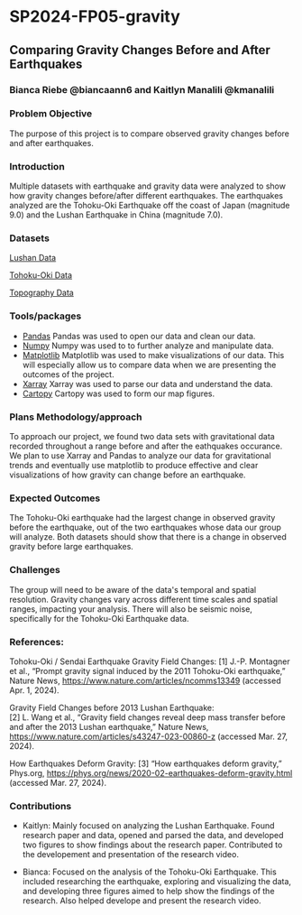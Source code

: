 # SP2024-FP05-gravity

## Comparing Gravity Changes Before and After Earthquakes
### Bianca Riebe @biancaann6 and Kaitlyn Manalili @kmanalili

### Problem Objective

The purpose of this project is to compare observed gravity changes before and after earthquakes. 

### Introduction

Multiple datasets with earthquake and gravity data were analyzed to show how gravity changes before/after different earthquakes. The earthquakes analyzed are the Tohoku-Oki Earthquake off the coast of Japan (magnitude 9.0) and the Lushan Earthquake in China (magnitude 7.0). 

### Datasets

[Lushan Data](https://zenodo.org/records/7855090)

[Tohoku-Oki Data](https://www.eas.slu.edu/GGP/tohoku2011/second/)

[Topography Data](https://www.ngdc.noaa.gov/thredds/catalog/global/ETOPO2022/60s/60s_bed_elev_netcdf/catalog.html?dataset=globalDatasetScan/ETOPO2022/60s/60s_bed_elev_netcdf/ETOPO_2022_v1_60s_N90W180_bed.nc)


### Tools/packages

- [Pandas](https://pandas.pydata.org/docs/reference/api/pandas.DataFrame.html) Pandas was used to open our data and clean our data.
- [Numpy](https://numpy.org/) Numpy was used to to further analyze and manipulate data. 
- [Matplotlib](https://matplotlib.org/) Matplotlib was used to make visualizations of our data. This will especially allow us to compare data when we are presenting the outcomes of the project. 
- [Xarray](https://docs.xarray.dev/en/stable/) Xarray was used to parse our data and understand the data.
- [Cartopy](https://scitools.org.uk/cartopy/docs/latest/) Cartopy was used to form our map figures.

### Plans Methodology/approach

To approach our project, we found two data sets with gravitational data recorded throughout a range before and after the eathquakes occurance. We plan to use Xarray and Pandas to analyze our data for gravitational trends and eventually use matplotlib to produce effective and clear visualizations of how gravity can change before an earthquake. 

### Expected Outcomes

The Tohoku-Oki earthquake had the largest change in observed gravity before the earthquake, out of the two earthquakes whose data our group will analyze. Both datasets should show that there is a change in observed gravity before large earthquakes.

### Challenges

The group will need to be aware of the data's temporal and spatial resolution. Gravity changes vary across different time scales and spatial ranges, impacting your analysis. There will also be seismic noise, specifically for the Tohoku-Oki Earthquake data.

### References: 
Tohoku-Oki / Sendai Earthquake Gravity Field Changes:
[1] J.-P. Montagner et al., “Prompt gravity signal induced by the 2011 Tohoku-Oki earthquake,” Nature News, https://www.nature.com/articles/ncomms13349 (accessed Apr. 1, 2024). 

Gravity Field Changes before 2013 Lushan Earthquake:  
[2] L. Wang et al., “Gravity field changes reveal deep mass transfer before and after the 2013 Lushan earthquake,” Nature News, https://www.nature.com/articles/s43247-023-00860-z (accessed Mar. 27, 2024). 

How Earthquakes Deform Gravity: 
[3] “How earthquakes deform gravity,” Phys.org, https://phys.org/news/2020-02-earthquakes-deform-gravity.html (accessed Mar. 27, 2024). 

### Contributions

- Kaitlyn: Mainly focused on analyzing the Lushan Earthquake. Found research paper and data, opened and parsed the data, and developed two figures to show findings about the research paper. Contributed to the developement and presentation of the research video.

- Bianca: Focused on the analysis of the Tohoku-Oki Earthquake. This included researching the earthquake, exploring and visualizing the data, and developing three figures aimed to help show the findings of the research. Also helped develope and present the research video.

